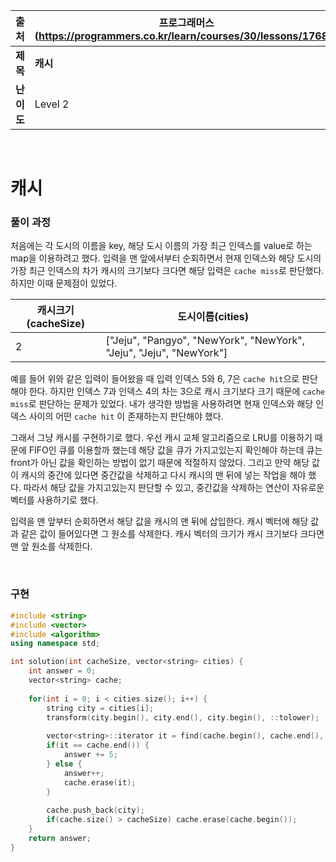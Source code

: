 |    출처    | 프로그래머스 (https://programmers.co.kr/learn/courses/30/lessons/17680) |
| :--------: | ------------------------------------------------------------ |
|  **제목**  | **캐시**                                                     |
| **난이도** | Level 2                                                      |

<br />

# 캐시

### 풀이 과정

처음에는 각 도시의 이름을 key, 해당 도시 이름의 가장 최근 인덱스를 value로 하는 map을 이용하려고 했다. 입력을 맨 앞에서부터 순회하면서 현재 인덱스와 해당 도시의 가장 최근 인덱스의 차가 캐시의 크기보다 크다면 해당 입력은 `cache miss`로 판단했다. 하지만 이때 문제점이 있었다.

| 캐시크기(cacheSize) | 도시이름(cities)                                             |
| ------------------- | ------------------------------------------------------------ |
| 2                   | ["Jeju", "Pangyo", "NewYork", "NewYork", "Jeju", "Jeju", "NewYork"] |

예를 들어 위와 같은 입력이 들어왔을 때 입력 인덱스 5와 6, 7은 `cache hit`으로 판단해야 한다. 하지만 인덱스 7과 인덱스 4의 차는 3으로 캐시 크기보다 크기 때문에 `cache miss`로 판단하는 문제가 있었다. 내가 생각한 방법을 사용하려면 현재 인덱스와 해당 인덱스 사이의 어떤 `cache hit` 이 존재하는지 판단해야 했다.

그래서 그냥 캐시를 구현하기로 했다. 우선 캐시 교체 알고리즘으로 LRU를 이용하기 때문에 FIFO인 큐를 이용할까 했는데 해당 값을 큐가 가지고있는지 확인해야 하는데 큐는 front가 아닌 값을 확인하는 방법이 없기 때문에 적절하지 않았다. 그리고 만약 해당 값이 캐시의 중간에 있다면 중간값을 삭제하고 다시 캐시의 맨 뒤에 넣는 작업을 해야 했다. 따라서 해당 값을 가지고있는지 판단할 수 있고, 중간값을 삭제하는 연산이 자유로운 벡터를 사용하기로 했다.

입력을 맨 앞부터 순회하면서 해당 값을 캐시의 맨 뒤에 삽입한다. 캐시 벡터에 해당 값과 같은 값이 들어있다면 그 원소를 삭제한다. 캐시 벡터의 크기가 캐시 크기보다 크다면 맨 앞 원소를 삭제한다.

<br />

### 구현

```c++
#include <string>
#include <vector>
#include <algorithm>
using namespace std;

int solution(int cacheSize, vector<string> cities) {
    int answer = 0;
    vector<string> cache;
    
    for(int i = 0; i < cities.size(); i++) {
        string city = cities[i];
        transform(city.begin(), city.end(), city.begin(), ::tolower);
        
        vector<string>::iterator it = find(cache.begin(), cache.end(), city);
        if(it == cache.end()) {
            answer += 5;
        } else {
            answer++;
            cache.erase(it);
        }
        
        cache.push_back(city);
        if(cache.size() > cacheSize) cache.erase(cache.begin());
    }
    return answer;
}
```

